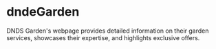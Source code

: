 # dndeGarden
DNDS Garden's webpage provides detailed information on their garden services, showcases their expertise, and highlights exclusive offers.
